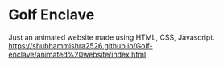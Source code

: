 # Golf Enclave
Just an animated website made using HTML, CSS, Javascript.
https://shubhammishra2526.github.io/Golf-enclave/animated%20website/index.html

